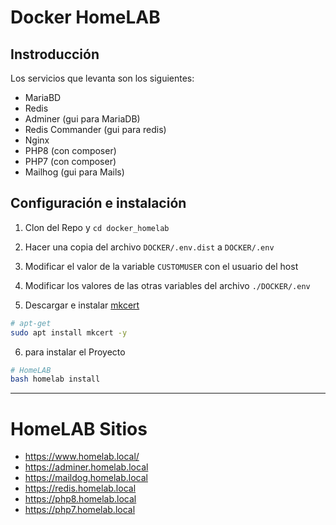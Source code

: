 # Docker HomeLAB

## Instroducción

Los servicios que levanta son los siguientes:
- MariaBD
- Redis
- Adminer (gui para MariaDB)
- Redis Commander (gui para redis)
- Nginx
- PHP8 (con composer)
- PHP7 (con composer)
- Mailhog (gui para Mails)

## Configuración e instalación

  1. Clon del Repo y `cd docker_homelab`
  2. Hacer una copia del archivo `DOCKER/.env.dist` a `DOCKER/.env`
  3. Modificar el valor de la variable `CUSTOMUSER` con el usuario del host
  4. Modificar los valores de las otras variables del archivo `./DOCKER/.env`

  5. Descargar e instalar [mkcert](https://github.com/FiloSottile/mkcert)

```sh
# apt-get
sudo apt install mkcert -y
```
  6. para instalar el Proyecto 

```sh
# HomeLAB
bash homelab install
```

---

# HomeLAB Sitios
*   https://www.homelab.local/
*   https://adminer.homelab.local 
*   https://maildog.homelab.local 
*   https://redis.homelab.local
*   https://php8.homelab.local
*   https://php7.homelab.local

